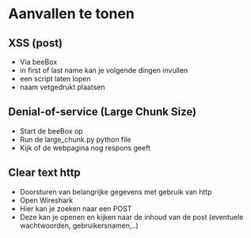 # Aanvallen te tonen

## XSS (post)

- Via beeBox
- in first of last name kan je volgende dingen invullen
- een script laten lopen
- naam vetgedrukt plaatsen

## Denial-of-service (Large Chunk Size)

- Start de beeBox op
- Run de large_chunk.py python file
- Kijk of de webpagina nog respons geeft

## Clear text http

- Doorsturen van belangrijke gegevens met gebruik van http
- Open Wireshark
- Hier kan je zoeken naar een POST
- Deze kan je openen en kijken naar de inhoud van de post (eventuele wachtwoorden, gebruikersnamen,..)
